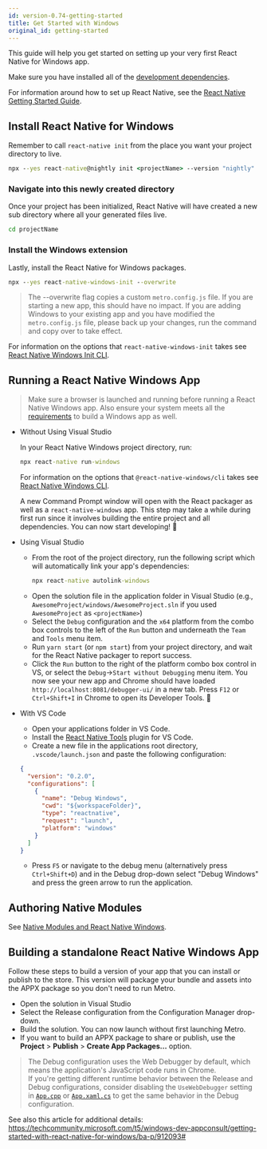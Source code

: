 ```yaml
---
id: version-0.74-getting-started
title: Get Started with Windows
original_id: getting-started
---
```


This guide will help you get started on setting up your very first React Native for Windows app.

Make sure you have installed all of the [development dependencies](rnw-dependencies.md).

For information around how to set up React Native, see the [React Native Getting Started Guide](https://reactnative.dev/docs/getting-started).

## Install React Native for Windows

Remember to call `react-native init` from the place you want your project directory to live.

<!-- Note, make sure "version" is pointing to the correct react-native NPM tag in the command below. -->

<!-- 1. For the next version (i.e. in docs/getting-started.md) use "nightly" -->
<!-- 2. For the latest stable version in versioned_docs use "latest" -->
<!-- 3. For older stable versions use the stable tag name, i.e. "0.73-stable" -->

<!-- See https://www.npmjs.com/package/react-native?activeTab=versions for the RN version tags. -->

```bat
npx --yes react-native@nightly init <projectName> --version "nightly"
```

### Navigate into this newly created directory

Once your project has been initialized, React Native will have created a new sub directory where all your generated files live.

```bat
cd projectName
```

### Install the Windows extension

Lastly, install the React Native for Windows packages.

```bat
npx --yes react-native-windows-init --overwrite
```

> The --overwrite flag copies a custom `metro.config.js` file. If you are starting a new app, this should have no impact. If you are adding Windows to your existing app and you have modified the `metro.config.js` file, please back up your changes, run the command and copy over to take effect.

For information on the options that `react-native-windows-init` takes see [React Native Windows Init CLI](https://microsoft.github.io/react-native-windows/init-cli).

## Running a React Native Windows App

> Make sure a browser is launched and running before running a React Native Windows app.
> Also ensure your system meets all the [requirements](rnw-dependencies.md) to build a Windows app as well.

- Without Using Visual Studio

  In your React Native Windows project directory, run:

  ```bat
  npx react-native run-windows
  ```

  For information on the options that `@react-native-windows/cli` takes see [React Native Windows CLI](run-windows-cli.md).

  A new Command Prompt window will open with the React packager as well as a `react-native-windows` app. This step may take a while during first run since it involves building the entire project and all dependencies. You can now start developing! :tada:

- Using Visual Studio

  - From the root of the project directory, run the following script which will automatically link your app's dependencies:
    ```bat
    npx react-native autolink-windows
    ```
  - Open the solution file in the application folder in Visual Studio (e.g., `AwesomeProject/windows/AwesomeProject.sln` if you used `AwesomeProject` as `<projectName>`)
  - Select the `Debug` configuration and the `x64` platform from the combo box controls to the left of the `Run` button and underneath the `Team` and `Tools` menu item.
  - Run `yarn start` (or `npm start`) from your project directory, and wait for the React Native packager to report success.
  - Click the `Run` button to the right of the platform combo box control in VS, or select the `Debug`->`Start without Debugging` menu item. You now see your new app and Chrome should have loaded `http://localhost:8081/debugger-ui/` in a new tab. Press `F12` or `Ctrl+Shift+I` in Chrome to open its Developer Tools. :tada:

- With VS Code
  - Open your applications folder in VS Code.
  - Install the [React Native Tools](https://marketplace.visualstudio.com/items?itemName=msjsdiag.vscode-react-native) plugin for VS Code.
  - Create a new file in the applications root directory, `.vscode/launch.json` and paste the following configuration:
  ```json
  {
    "version": "0.2.0",
    "configurations": [
      {
        "name": "Debug Windows",
        "cwd": "${workspaceFolder}",
        "type": "reactnative",
        "request": "launch",
        "platform": "windows"
      }
    ]
  }
  ```
  - Press `F5` or navigate to the debug menu (alternatively press `Ctrl+Shift+D`) and in the Debug drop-down select "Debug Windows" and press the green arrow to run the application.

## Authoring Native Modules

See [Native Modules and React Native Windows](native-modules.md).

## Building a standalone React Native Windows App

Follow these steps to build a version of your app that you can install or publish to the store. This version will package your bundle and assets into the APPX package so you don't need to run Metro.

- Open the solution in Visual Studio
- Select the Release configuration from the Configuration Manager drop-down.
- Build the solution. You can now launch without first launching Metro.
- If you want to build an APPX package to share or publish, use the **Project** > **Publish** > **Create App Packages...** option.

> The Debug configuration uses the Web Debugger by default, which means the application's JavaScript code runs in Chrome.<br>
> If you're getting different runtime behavior between the Release and Debug configurations, consider disabling the `UseWebDebugger` setting in [`App.cpp`](https://github.com/microsoft/react-native-windows/blob/6b415659aa017dbc41e3f28e817fb768a8e80435/vnext/template/cpp-app/src/App.cpp#L30) or [`App.xaml.cs`](https://github.com/microsoft/react-native-windows/blob/6b415659aa017dbc41e3f28e817fb768a8e80435/vnext/template/cs-app/src/App.xaml.cs#L20) to get the same behavior in the Debug configuration.

See also this article for additional details: https://techcommunity.microsoft.com/t5/windows-dev-appconsult/getting-started-with-react-native-for-windows/ba-p/912093#

</body>
</html>
